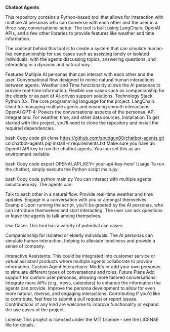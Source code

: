 **Chatbot Agents**

This repository contains a Python-based tool that allows for interaction with multiple AI personas who can converse with each other and the user in a three-way conversational setup. The tool is built using LangChain, OpenAI APIs, and a few other libraries to provide features like weather and time information.

The concept behind this tool is to create a system that can simulate human-like companionship for use cases such as assisting lonely or isolated individuals, with the agents discussing topics, answering questions, and interacting in a dynamic and natural way.

Features
Multiple AI personas that can interact with each other and the user.
Conversational flow designed to mimic natural human interactions between agents.
Weather and Time functionality allows the AI personas to provide real-time information.
Flexible use cases such as companionship for the elderly or as part of AI-driven support solutions.
Technology Stack
Python 3.x: The core programming language for the project.
LangChain: Used for managing multiple agents and ensuring smooth interactions.
OpenAI GPT-4: Powers the conversational aspects of the personas.
API Integrations: For weather, time, and other data sources.
Installation
To get started with this project, you’ll need to clone the repository and install the required dependencies.

bash
Copy code
git clone https://github.com/spudgun00/chatbot-agents.git
cd chatbot-agents
pip install -r requirements.txt
Make sure you have an OpenAI API key to run the chatbot agents. You can set this as an environment variable:

bash
Copy code
export OPENAI_API_KEY='your-api-key-here'
Usage
To run the chatbot, simply execute the Python script main.py:

bash
Copy code
python main.py
You can interact with multiple agents simultaneously. The agents can:

Talk to each other in a natural flow.
Provide real-time weather and time updates.
Engage in a conversation with you or amongst themselves.
Example
Upon running the script, you'll be greeted by the AI personas, who can introduce themselves and start interacting. The user can ask questions or leave the agents to talk among themselves.

Use Cases
This tool has a variety of potential use cases:

Companionship for isolated or elderly individuals:
The AI personas can simulate human interaction, helping to alleviate loneliness and provide a sense of company.

Interactive Assistants: This could be integrated into customer service or virtual assistant products where multiple agents collaborate to provide information.
Custom Agent Interactions: Modify or add your own personas to simulate different types of conversations and roles.
Future Plans
Add support for custom user personas, allowing more tailored conversations.
Integrate more APIs (e.g., news, calendars) to enhance the information the agents can provide.
Improve the persona development to allow for even more natural, diverse, and engaging interactions.
Contributing
If you'd like to contribute, feel free to submit a pull request or report issues. Contributions of any kind are welcome to improve functionality or expand the use cases of the project.

License
This project is licensed under the MIT License - see the LICENSE file for details.
